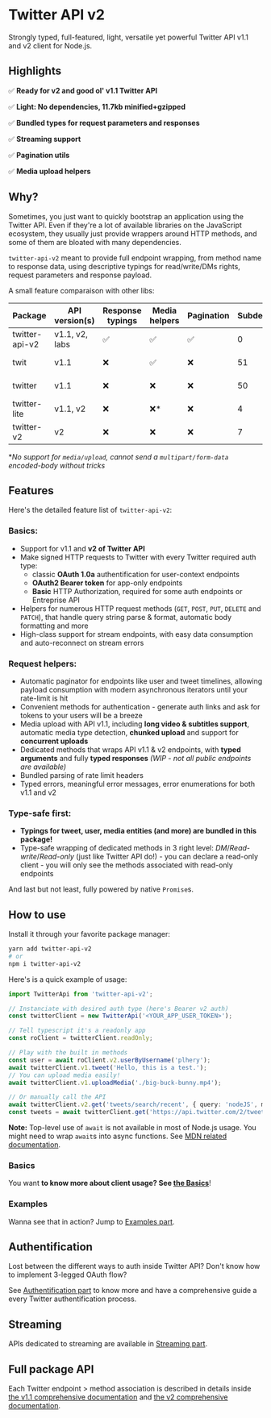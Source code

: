 # Twitter API v2

Strongly typed, full-featured, light, versatile yet powerful Twitter API v1.1 and v2 client for Node.js.

## Highlights

✅ **Ready for v2 and good ol' v1.1 Twitter API**

✅ **Light: No dependencies, 11.7kb minified+gzipped**

✅ **Bundled types for request parameters and responses**

✅ **Streaming support**

✅ **Pagination utils**

✅ **Media upload helpers**

## Why?

Sometimes, you just want to quickly bootstrap an application using the Twitter API.
Even if they're a lot of available libraries on the JavaScript ecosystem, they usually just
provide wrappers around HTTP methods, and some of them are bloated with many dependencies.

`twitter-api-v2` meant to provide full endpoint wrapping, from method name to response data,
using descriptive typings for read/write/DMs rights, request parameters and response payload.

A small feature comparaison with other libs:

| Package        | API version(s) | Response typings | Media helpers | Pagination | Subdependencies |  Size (gzip)  |
| -------------- | -------------- | ---------------- | ------------- | ---------- | --------------- | -------------:|
| twitter-api-v2 | v1.1, v2, labs | ✅               | ✅             | ✅         | 0               | ~13.7 kB      |
| twit           | v1.1           | ❌               | ✅             | ❌         | 51              | ~214.5 kB     |
| twitter        | v1.1           | ❌               | ❌             | ❌         | 50              | ~182.1 kB     |
| twitter-lite   | v1.1, v2       | ❌               | ❌*            | ❌         | 4               | ~5.3 kB       |
| twitter-v2     | v2             | ❌               | ❌             | ❌         | 7               | ~4.5 kB       |

\**No support for `media/upload`, cannot send a `multipart/form-data` encoded-body without tricks*

## Features

Here's the detailed feature list of `twitter-api-v2`:

### Basics:
- Support for v1.1 and **v2 of Twitter API**
- Make signed HTTP requests to Twitter with every Twitter required auth type:
  - classic **OAuth 1.0a** authentification for user-context endpoints
  - **OAuth2 Bearer token** for app-only endpoints
  - **Basic** HTTP Authorization, required for some auth endpoints or Entreprise API
- Helpers for numerous HTTP request methods (`GET`, `POST`, `PUT`, `DELETE` and `PATCH`),
  that handle query string parse & format, automatic body formatting and more
- High-class support for stream endpoints, with easy data consumption and auto-reconnect on stream errors

### Request helpers:
- Automatic paginator for endpoints like user and tweet timelines,
  allowing payload consumption with modern asynchronous iterators until your rate-limit is hit
- Convenient methods for authentication - generate auth links and ask for tokens to your users will be a breeze
- Media upload with API v1.1, including **long video & subtitles support**,  automatic media type detection,
  **chunked upload** and support for **concurrent uploads**
- Dedicated methods that wraps API v1.1 & v2 endpoints, with **typed arguments** and fully **typed responses**
  *(WIP - not all public endpoints are available)*
- Bundled parsing of rate limit headers
- Typed errors, meaningful error messages, error enumerations for both v1.1 and v2

### Type-safe first:
- **Typings for tweet, user, media entities (and more) are bundled in this package!**
- Type-safe wrapping of dedicated methods in 3 right level: *DM*/*Read-write*/*Read-only* (just like Twitter API do!) -
  you can declare a read-only client - you will only see the methods associated with read-only endpoints


And last but not least, fully powered by native `Promise`s.

## How to use

Install it through your favorite package manager:
```bash
yarn add twitter-api-v2
# or
npm i twitter-api-v2
```

Here's is a quick example of usage:

```ts
import TwitterApi from 'twitter-api-v2';

// Instanciate with desired auth type (here's Bearer v2 auth)
const twitterClient = new TwitterApi('<YOUR_APP_USER_TOKEN>');

// Tell typescript it's a readonly app
const roClient = twitterClient.readOnly;

// Play with the built in methods
const user = await roClient.v2.userByUsername('plhery');
await twitterClient.v1.tweet('Hello, this is a test.');
// You can upload media easily!
await twitterClient.v1.uploadMedia('./big-buck-bunny.mp4');

// Or manually call the API
await twitterClient.v2.get('tweets/search/recent', { query: 'nodeJS', max_results: 100 });
const tweets = await twitterClient.get('https://api.twitter.com/2/tweets/search/recent?query=nodeJS&max_results=100');
```

**Note:** Top-level use of `await` is not available in most of Node.js usage. You might need to wrap `await`s into async functions. See [MDN related documentation](https://developer.mozilla.org/en-US/docs/Web/JavaScript/Reference/Statements/async_function).

### Basics

You want **to know more about client usage? See [the Basics](./doc/basics.md)**!

### Examples

Wanna see that in action? Jump to [Examples part](./doc/examples.md).

## Authentification

Lost between the different ways to auth inside Twitter API?
Don't know how to implement 3-legged OAuth flow?

See [Authentification part](./doc/auth.md) to know more and have a comprehensive guide a every Twitter authentification process.

## Streaming

APIs dedicated to streaming are available in [Streaming part](./doc/streaming.md).

## Full package API

Each Twitter endpoint > method association is described in details inside [the v1.1 comprehensive documentation](./doc/v1.md)
and [the v2 comprehensive documentation](./doc/v2.md).
